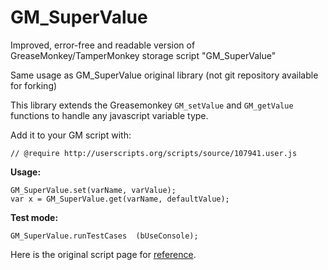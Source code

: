 # GM_SuperValue
Improved, error-free and readable version of GreaseMonkey/TamperMonkey storage script "GM_SuperValue"

Same usage as GM_SuperValue original library (not git repository available for forking)

This library extends the Greasemonkey `GM_setValue` and `GM_getValue` functions to
handle any javascript variable type.

Add it to your GM script with:

    // @require http://userscripts.org/scripts/source/107941.user.js


**Usage:**

    GM_SuperValue.set(varName, varValue);  
    var x = GM_SuperValue.get(varName, defaultValue);  

**Test mode:**

    GM_SuperValue.runTestCases  (bUseConsole);

Here is the original script page for [reference](http://userscripts-mirror.org/scripts/show/107941).
